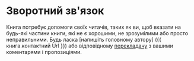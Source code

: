 # Зворотний зв'язок

Книга потребує допомоги своїх читачів, таких як ви, щоб вказати на будь-які частини книги, які не є хорошими, не зрозумілими або просто неправильними. Будь ласка [напишіть головному автору] ({{ книга.контактний Url }}) або відповідному [перекладачу](./translations.md#translations) з вашими коментарями і пропозиціями.
